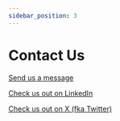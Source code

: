 ```yaml
---
sidebar_position: 3
---
```


# Contact Us  

[Send us a message](https://us21.list-manage.com/contact-form?u=8afbcbdb9e4fdad91bd87ce22&form_id=9e39027f0e20b64fe0eb9a79af776a0c)  

[Check us out on LinkedIn](https://www.linkedin.com/company/stabilitysolutions/)  

[Check us out on X (fka Twitter)](https://twitter.com/stabilityinc)  
